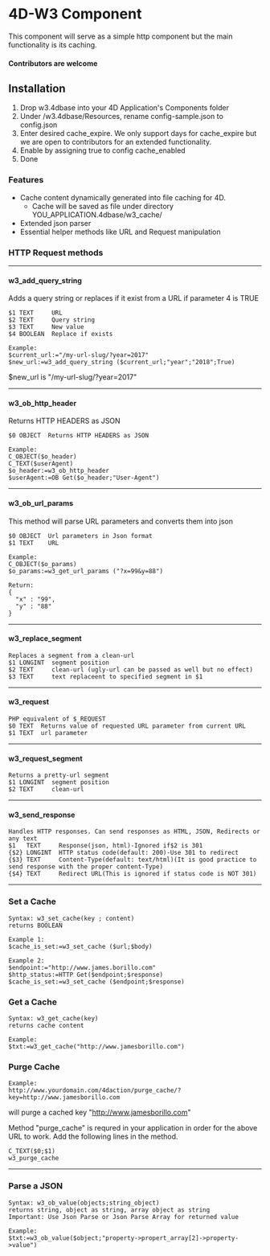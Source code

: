 # 4D-W3 Component
This component will serve as a simple http component but the main functionality is its caching.

#### Contributors are welcome

## Installation
1. Drop w3.4dbase into your 4D Application's Components folder
2. Under /w3.4dbase/Resources, rename config-sample.json to config.json
3. Enter desired cache_expire. We only support days for cache_expire but we are open to contributors for an extended functionality.
4. Enable by assigning true to config cache_enabled
5. Done

### Features
- Cache content dynamically generated into file caching for 4D.
  - Cache will be saved as file under directory YOU_APPLICATION.4dbase/w3_cache/
- Extended json parser
- Essential helper methods like URL and Request manipulation 

### HTTP Request methods
***
#### w3_add_query_string
Adds a query string or replaces if it exist from a URL if parameter 4 is TRUE
```
$1 TEXT     URL
$2 TEXT     Query string
$3 TEXT     New value
$4 BOOLEAN  Replace if exists

Example:
$current_url:="/my-url-slug/?year=2017"
$new_url:=w3_add_query_string ($current_url;"year";"2018";True)
```
$new_url is "/my-url-slug/?year=2017"
***
#### w3_ob_http_header
Returns HTTP HEADERS as JSON
````
$0 OBJECT  Returns HTTP HEADERS as JSON

Example:
C_OBJECT($o_header)
C_TEXT($userAgent)
$o_header:=w3_ob_http_header 
$userAgent:=OB Get($o_header;"User-Agent")
````
***
#### w3_ob_url_params
This method will parse URL parameters and converts them into json
````
$0 OBJECT  Url parameters in Json format
$1 TEXT    URL

Example:
C_OBJECT($o_params)
$o_params:=w3_get_url_params ("?x=99&y=88")

Return:
{
  "x" : "99",
  "y" : "88"
}
````
***
#### w3_replace_segment
````
Replaces a segment from a clean-url
$1 LONGINT  segment position
$2 TEXT     clean-url (ugly-url can be passed as well but no effect)
$3 TEXT     text replaceent to specified segment in $1
````
***
#### w3_request
````
PHP equivalent of $_REQUEST
$0 TEXT  Returns value of requested URL parameter from current URL
$1 TEXT  url parameter
````
***
#### w3_request_segment
````
Returns a pretty-url segment
$1 LONGINT  segment position
$2 TEXT     clean-url
````
***
#### w3_send_response
````
Handles HTTP responses. Can send responses as HTML, JSON, Redirects or any text
$1   TEXT     Response(json, html)-Ignored if$2 is 301
{$2} LONGINT  HTTP status code(default: 200)-Use 301 to redirect
{$3} TEXT     Content-Type(default: text/html)(It is good practice to send response with the proper content-Type)
{$4} TEXT     Redirect URL(This is ignored if status code is NOT 301)
````
***
### Set a Cache
```
Syntax: w3_set_cache(key ; content)
returns BOOLEAN

Example 1:
$cache_is_set:=w3_set_cache ($url;$body)

Example 2:
$endpoint:="http://www.james.borillo.com"
$http_status:=HTTP Get($endpoint;$response)
$cache_is_set:=w3_set_cache ($endpoint;$response)

```

### Get a Cache
```
Syntax: w3_get_cache(key)
returns cache content

Example:
$txt:=w3_get_cache("http://www.jamesborillo.com")

```

### Purge Cache

```
Example:
http://www.yourdomain.com/4daction/purge_cache/?key=http://www.jamesborillo.com
```
will purge a cached key "http://www.jamesborillo.com"

Method "purge_cache" is requred in your application in order for the above URL to work. Add the following lines in the method.
```
C_TEXT($0;$1)
w3_purge_cache
```
***
### Parse a JSON
```
Syntax: w3_ob_value(objects;string_object)
returns string, object as string, array object as string
Important: Use Json Parse or Json Parse Array for returned value

Example:
$txt:=w3_ob_value($object;"property->propert_array[2]->property->value")

```
